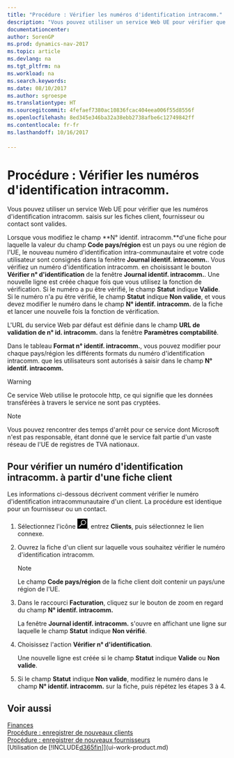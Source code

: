 ```yaml
---
title: "Procédure : Vérifier les numéros d'identification intracomm."
description: "Vous pouvez utiliser un service Web UE pour vérifier que les numéros d'identification intracomm. saisis sur les fiches client, fournisseur ou contact sont valides."
documentationcenter: 
author: SorenGP
ms.prod: dynamics-nav-2017
ms.topic: article
ms.devlang: na
ms.tgt_pltfrm: na
ms.workload: na
ms.search.keywords: 
ms.date: 08/10/2017
ms.author: sgroespe
ms.translationtype: HT
ms.sourcegitcommit: 4fefaef7380ac10836fcac404eea006f55d8556f
ms.openlocfilehash: 8ed345e346ba32a38ebb2738afbe6c12749842ff
ms.contentlocale: fr-fr
ms.lasthandoff: 10/16/2017

---
```

# <a name="how-to-verify-vat-registration-numbers"></a>Procédure : Vérifier les numéros d'identification intracomm.
Vous pouvez utiliser un service Web UE pour vérifier que les numéros d'identification intracomm. saisis sur les fiches client, fournisseur ou contact sont valides.  

 Lorsque vous modifiez le champ **N° identif. intracomm.**d'une fiche pour laquelle la valeur du champ **Code pays/région** est un pays ou une région de l'UE, le nouveau numéro d'identification intra-communautaire et votre code utilisateur sont consignés dans la fenêtre **Journal identif. intracomm.**. Vous vérifiez un numéro d'identification intracomm. en choisissant le bouton **Vérifier n° d'identification** de la fenêtre **Journal identif. intracomm.**. Une nouvelle ligne est créée chaque fois que vous utilisez la fonction de vérification. Si le numéro a pu être vérifié, le champ **Statut** indique **Valide**. Si le numéro n'a pu être vérifié, le champ **Statut** indique **Non valide**, et vous devez modifier le numéro dans le champ **N° identif. intracomm.** de la fiche et lancer une nouvelle fois la fonction de vérification.  

 L'URL du service Web par défaut est définie dans le champ **URL de validation de n° id. intracomm.** dans la fenêtre **Paramètres comptabilité**.  

 Dans le tableau **Format n° identif. intracomm.**, vous pouvez modifier pour chaque pays/région les différents formats du numéro d'identification intracomm. que les utilisateurs sont autorisés à saisir dans le champ **N° identif. intracomm.**  

> [!WARNING]  
>  Ce service Web utilise le protocole http, ce qui signifie que les données transférées à travers le service ne sont pas cryptées.  

> [!NOTE]  
>  Vous pouvez rencontrer des temps d'arrêt pour ce service dont Microsoft n'est pas responsable, étant donné que le service fait partie d'un vaste réseau de l'UE de registres de TVA nationaux.  

## <a name="to-verify-a-vat-registration-number-from-a-customer-card"></a>Pour vérifier un numéro d'identification intracomm. à partir d'une fiche client  
Les informations ci-dessous décrivent comment vérifier le numéro d'identification intracommunautaire d'un client. La procédure est identique pour un fournisseur ou un contact.   
1.  Sélectionnez l'icône ![Page ou état pour la recherche](media/ui-search/search_small.png "Page ou état pour la recherche"), entrez **Clients**, puis sélectionnez le lien connexe.  

2.  Ouvrez la fiche d'un client sur laquelle vous souhaitez vérifier le numéro d'identification intracomm.  

    > [!NOTE]  
    >  Le champ **Code pays/région** de la fiche client doit contenir un pays/une région de l'UE.  
3.  Dans le raccourci **Facturation**, cliquez sur le bouton de zoom en regard du champ **N° identif. intracomm.**  

    La fenêtre **Journal identif. intracomm.** s'ouvre en affichant une ligne sur laquelle le champ **Statut** indique **Non vérifié**.  
4.  Choisissez l'action **Vérifier n° d'identification**.  

     Une nouvelle ligne est créée si le champ **Statut** indique **Valide** ou **Non valide**.  
5.  Si le champ **Statut** indique **Non valide**, modifiez le numéro dans le champ **N° identif. intracomm.** sur la fiche, puis répétez les étapes 3 à 4.  

## <a name="see-also"></a>Voir aussi  
[Finances](finance.md)  
[Procédure : enregistrer de nouveaux clients](sales-how-register-new-customers.md)  
[Procédure : enregistrer de nouveaux fournisseurs](purchasing-how-register-new-vendors.md)  
[Utilisation de [!INCLUDE[d365fin](includes/d365fin_md.md)]](ui-work-product.md)

